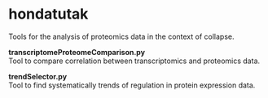 # hondatutak
Tools for the analysis of proteomics data in the context of collapse.   

**transcriptomeProteomeComparison.py**  
Tool to compare correlation between transcriptomics and proteomics data.

**trendSelector.py**  
Tool to find systematically trends of regulation in protein
expression data.
